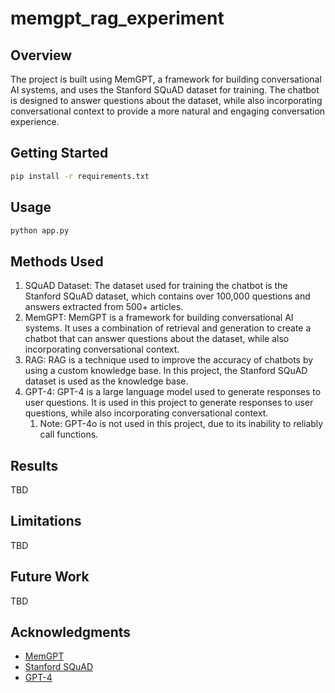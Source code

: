 # memgpt_rag_experiment

## Overview

The project is built using MemGPT, a framework for building conversational AI systems, and uses the Stanford SQuAD dataset for training. The chatbot is designed to answer questions about the dataset, while also incorporating conversational context to provide a more natural and engaging conversation experience.

## Getting Started

```bash
pip install -r requirements.txt
```

## Usage

```bash
python app.py
```

## Methods Used

1. SQuAD Dataset: The dataset used for training the chatbot is the Stanford SQuAD dataset, which contains over 100,000 questions and answers extracted from 500+ articles.
2. MemGPT: MemGPT is a framework for building conversational AI systems. It uses a combination of retrieval and generation to create a chatbot that can answer questions about the dataset, while also incorporating conversational context.
3. RAG: RAG is a technique used to improve the accuracy of chatbots by using a custom knowledge base. In this project, the Stanford SQuAD dataset is used as the knowledge base.
4. GPT-4: GPT-4 is a large language model used to generate responses to user questions. It is used in this project to generate responses to user questions, while also incorporating conversational context.
   1. Note: GPT-4o is not used in this project, due to its inability to reliably call functions. 

## Results

TBD

## Limitations

TBD

## Future Work

TBD

## Acknowledgments

* [MemGPT](https://github.com/cpacker/MemGPT)
* [Stanford SQuAD](https://rajpurkar.github.io/SQuAD-explorer/)
* [GPT-4](https://openai.com/gpt-4/)
